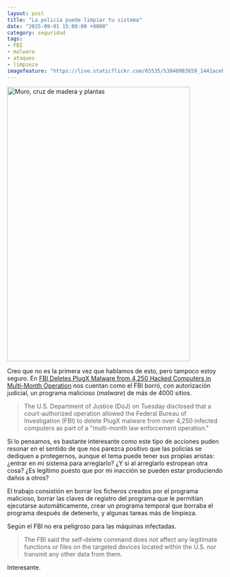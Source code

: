```yaml
---
layout: post
title: "La policía puede limpiar tu sistema"
date: "2025-09-01 15:00:00 +0000"
category: seguridad
tags:
- FBI
- malware
- ataques
- limpieza
imagefeature: "https://live.staticflickr.com/65535/53840983659_1441acebe2_z.jpg"
---
```

<a data-flickr-embed="true" href="https://www.flickr.com/photos/fernand0/53840983659/in/dateposted/" title="Muro, cruz de madera y plantas"><img src="https://live.staticflickr.com/65535/53840983659_1441acebe2_z.jpg" width="427" height="640" alt="Muro, cruz de madera y plantas"/></a><script async src="//embedr.flickr.com/assets/client-code.js" charset="utf-8"></script>

Creo que no es la primera vez que hablamos de esto, pero tampoco estoy seguro. En [FBI Deletes PlugX Malware from 4,250 Hacked Computers in Multi-Month Operation](https://thehackernews.com/2025/01/fbi-deletes-plugx-malware-from-4250.html) nos cuentan como el FBI borró, con autorización judicial, un programa malicioso (*malware*) de más de 4000 sitios.

> The U.S. Department of Justice (DoJ) on Tuesday disclosed that a court-authorized operation allowed the Federal Bureau of Investigation (FBI) to delete PlugX malware from over 4,250 infected computers as part of a "multi-month law enforcement operation."

Si lo pensamos, es bastante interesante como este tipo de acciones puden resonar en el sentido de que nos parezca positivo que las policías se dediquen a protegernos, aunque el tema puede tener sus propias aristas: ¿entrar en mi sistema para arreglarlo? ¿Y si al arreglarlo estropean otra cosa? ¿Es legítimo puesto que por mi inacción se pueden estar produciendo daños a otros?

El trabajo consistión en borrar los ficheros creados por el programa malicioso, borrar las claves de registro del programa que le permitían ejecutarse automáticamente, crear un programa temporal que borraba el programa después de detenerlo, y algunas tareas más de limpieza.

Según el FBI no era peligroso para las máquinas infectadas.

> The FBI said the self-delete command does not affect any legitimate functions or files on the targeted devices located within the U.S. nor transmit any other data from them.

Interesante.
